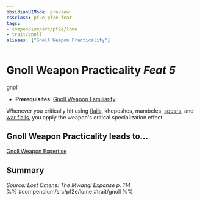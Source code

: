 ```yaml
---
obsidianUIMode: preview
cssclass: pf2e,pf2e-feat
tags:
- compendium/src/pf2e/lome
- trait/gnoll
aliases: ["Gnoll Weapon Practicality"]
---
```

# Gnoll Weapon Practicality  *Feat 5*  
[gnoll](gnoll-b1.md "Gnoll Ancestry & Heritage Trait")  

- **Prerequisites**: [Gnoll Weapon Familiarity](gnoll-weapon-familiarity-lome.md)

Whenever you critically hit using [flails](flail.md), khopeshes, mambeles, [spears](spear.md), and [war flails](war-flail.md), you apply the weapon's critical specialization effect.

## Gnoll Weapon Practicality leads to...

[Gnoll Weapon Expertise](gnoll-weapon-expertise-lome.md)

## Summary

*Source: Lost Omens: The Mwangi Expanse p. 114*  
%% #compendium/src/pf2e/lome #trait/gnoll %%